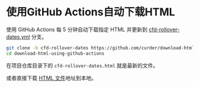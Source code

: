 # 使用GitHub Actions自动下载HTML

使用 GitHub Actions 每 5 分钟自动下载指定 HTML 并更新到 [cfd-rollover-dates.yml](https://github.com/curder/download-html-using-github-actions/tree/cfd-rollover-dates) 分支。

```bash
git clone -b cfd-rollover-dates https://github.com/curder/download-html-using-github-actions.git
cd download-html-using-github-actions
```
在项目仓库目录下的 `cfd-rollover-dates.html` 就是最新的文件。

或者直接下载 [HTML 文件](https://raw.githubusercontent.com/curder/download-html-using-github-actions/refs/heads/cfd-rollover-dates/cfd-rollover-dates.html)地址到本地。